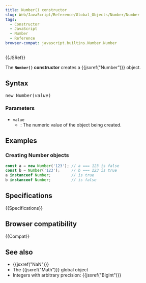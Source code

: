 ```yaml
---
title: Number() constructor
slug: Web/JavaScript/Reference/Global_Objects/Number/Number
tags:
  - Constructor
  - JavaScript
  - Number
  - Reference
browser-compat: javascript.builtins.Number.Number
---
```

{{JSRef}}

The **`Number()` constructor** creates a {{jsxref("Number")}} object.

## Syntax

<pre class="brush: js">
new Number(<var>value</var>)
</pre>

### Parameters

- `value`
  - : The numeric value of the object being created.

## Examples

### Creating Number objects

```js
const a = new Number('123'); // a === 123 is false
const b = Number('123');     // b === 123 is true
a instanceof Number;         // is true
b instanceof Number;         // is false
```

## Specifications

{{Specifications}}

## Browser compatibility

{{Compat}}

## See also

- {{jsxref("NaN")}}
- The {{jsxref("Math")}} global object
- Integers with arbitrary precision: {{jsxref("BigInt")}}
